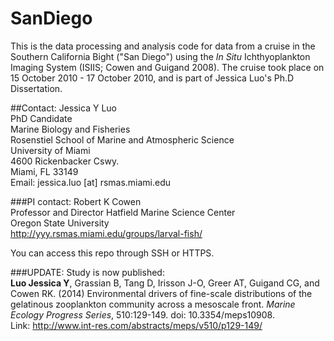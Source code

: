 SanDiego
========

This is the data processing and analysis code for data from a cruise in the Southern California Bight 
("San Diego") using the _In Situ_ Ichthyoplankton Imaging System (ISIIS; Cowen and Guigand 2008).
The cruise took place on 15 October 2010 - 17 October 2010, and is part of Jessica Luo's Ph.D Dissertation. 

##Contact:
Jessica Y Luo  
PhD Candidate  
Marine Biology and Fisheries  
Rosenstiel School of Marine and Atmospheric Science  
University of Miami  
4600 Rickenbacker Cswy.  
Miami, FL 33149  
Email: jessica.luo [at] rsmas.miami.edu  

###PI contact:
Robert K Cowen  
Professor and Director 
Hatfield Marine Science Center  
Oregon State University  
http://yyy.rsmas.miami.edu/groups/larval-fish/

You can access this repo through SSH or HTTPS.

###UPDATE: 
Study is now published:  
**Luo Jessica Y**, Grassian B, Tang D, Irisson J-O, Greer AT, Guigand CG, and Cowen RK. (2014) Environmental drivers of fine-scale distributions of the gelatinous zooplankton community across a mesoscale front. _Marine Ecology Progress Series_, 510:129-149. doi: 10.3354/meps10908.  
Link: http://www.int-res.com/abstracts/meps/v510/p129-149/